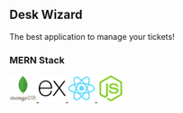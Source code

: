 ## Desk Wizard
The best application to manage your tickets!

<div>
  <h3>MERN Stack</h3>
  <a href="https://www.mongodb.com/" target="_blank">
    <img src="./public/images/mongodb.png"/>
  </a>
  <a href="https://expressjs.com/" target="_blank">
    <img src="./public/images/expressjs.png"/>
  </a>
  <a href="https://reactjs.org/" target="_blank">
    <img src="./public/images/react.png"/>
  </a>
  <a href="https://nodejs.org/" target="_blank">
    <img src="./public/images/node-js.png"/>
  </a>
</div>


